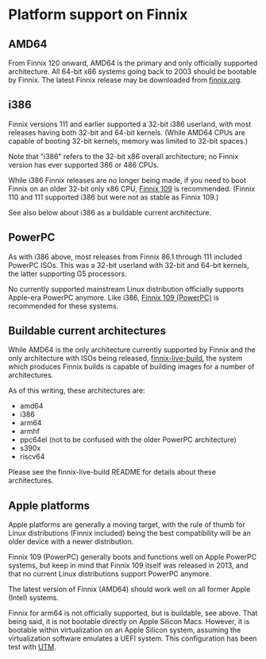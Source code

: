 # Platform support on Finnix

## AMD64

From Finnix 120 onward, AMD64 is the primary and only officially supported architecture. All 64-bit x86 systems going back to 2003 should be bootable by Finnix.  The latest Finnix release may be downloaded from [finnix.org](https://www.finnix.org/).

## i386

Finnix versions 111 and earlier supported a 32-bit i386 userland, with most releases having both 32-bit and 64-bit kernels. (While AMD64 CPUs are capable of booting 32-bit kernels, memory was limited to 32-bit spaces.)

Note that "i386" refers to the 32-bit x86 overall architecture; no Finnix version has ever supported 386 or 486 CPUs.

While i386 Finnix releases are no longer being made, if you need to boot Finnix on an older 32-bit only x86 CPU, [Finnix 109](https://www.finnix.org/releases/109/finnix-109.iso) is recommended. (Finnix 110 and 111 supported i386 but were not as stable as Finnix 109.)

See also below about i386 as a buildable current architecture.

## PowerPC

As with i386 above, most releases from Finnix 86.1 through 111 included PowerPC ISOs.  This was a 32-bit userland with 32-bit and 64-bit kernels, the latter supporting G5 processors.

No currently supported mainstream Linux distribution officially supports Apple-era PowerPC anymore. Like i386, [Finnix 109 (PowerPC)](https://www.finnix.org/releases/109/finnix-ppc-109.iso) is recommended for these systems.

## Buildable current architectures

While AMD64 is the only architecture currently supported by Finnix and the only architecture with ISOs being released, [finnix-live-build](https://github.com/finnix/finnix-live-build), the system which produces Finnix builds is capable of building images for a number of architectures.

As of this writing, these architectures are:

  * amd64
  * i386
  * arm64
  * armhf
  * ppc64el (not to be confused with the older PowerPC architecture)
  * s390x
  * riscv64

Please see the finnix-live-build README for details about these architectures.

## Apple platforms

Apple platforms are generally a moving target, with the rule of thumb for Linux distributions (Finnix included) being the best compatibility will be an older device with a newer distribution.

Finnix 109 (PowerPC) generally boots and functions well on Apple PowerPC systems, but keep in mind that Finnix 109 itself was released in 2013, and that no current Linux distributions support PowerPC anymore.

The latest version of Finnix (AMD64) should work well on all former Apple (Intel) systems.

Finnix for arm64 is not officially supported, but is buildable, see above. That being said, it is not bootable directly on Apple Silicon Macs. However, it is bootable within virtualization on an Apple Silicon system, assuming the virtualization software emulates a UEFI system. This configuration has been test with [UTM](https://mac.getutm.app/).


